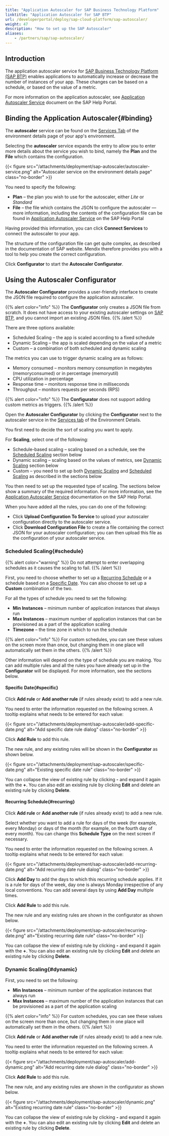 ```yaml
---
title: "Application Autoscaler for SAP Business Technology Platform"
linktitle: "Application Autoscaler for SAP BTP"
url: /developerportal/deploy/sap-cloud-platform/sap-autoscaler/
weight: 47
description: "How to set up the SAP Autoscaler"
aliases:
    - /partners/sap/sap-autoscaler/
---
```


## Introduction

The application autoscaler service for [SAP Business Technology Platform (SAP BTP)](/developerportal/deploy/sap-cloud-platform/) enables applications to automatically increase or decrease the number of instances of your app. These changes can be based on a schedule, or based on the value of a metric.

For more information on the application autoscaler, see [Application Autoscaler Service](https://help.sap.com/docs/CSI/b651ed9a533d41339f05b12549d8d706/c5d349a5ea354971839b7922d13c04e4.html?q=application%20autoscaler%20service) document on the SAP Help Portal.

## Binding the Application Autoscaler{#binding}

The **autoscaler** service can be found on the [Services Tab](/developerportal/deploy/sap-cloud-platform/#binding-services) of the environment details page of your app's environment.

Selecting the **autoscaler** service expands the entry to allow you to enter more details about the service you wish to bind, namely the **Plan** and the **File** which contains the configuration.

{{< figure src="/attachments/deployment/sap-autoscaler/autoscaler-service.png" alt="Autoscaler service on the environment details page" class="no-border" >}}

You need to specify the following:

* **Plan** – the plan you wish to use for the autoscaler, either *Lite* or *Standard*
* **File** – the file which contains the JSON to configure the autoscaler — more information, including the contents of the configuration file can be found in [Application Autoscaler Service](https://help.sap.com/docs/application-autoscaler/application-autoscaler/defining-scaling-policy) on the SAP Help Portal

Having provided this information, you can click **Connect Services** to connect the autoscaler to your app.

The structure of the configuration file can get quite complex, as described in the documentation of SAP website. Mendix therefore provides you with a tool to help you create the correct configuration.

Click **Configurator** to start the **Autoscaler Configurator**.

## Using the Autoscaler Configurator

The **Autoscaler Configurator** provides a user-friendly interface to create the JSON file required to configure the application autoscaler.

{{% alert color="info" %}}
The **Configurator** only creates a JSON file from scratch. It does not have access to your existing autoscaler settings on [SAP BTP](/developerportal/deploy/sap-cloud-platform/), and you cannot import an existing JSON files.
{{% /alert %}}

There are three options available:

* Scheduled Scaling – the app is scaled according to a fixed schedule
* Dynamic Scaling – the app is scaled depending on the value of a metric
* Custom – a combination of both scheduled and dynamic scaling

The metrics you can use to trigger dynamic scaling are as follows:

* Memory consumed – monitors memory consumption in megabytes (memoryconsumed) or in percentage (memoryutil)
* CPU utilization in percentage
* Response time – monitors response time in milliseconds
* Throughput – monitors requests per seconds (RPS)

{{% alert color="info" %}}
The **Configurator** does not support adding custom metrics as triggers.
{{% /alert %}}

Open the **Autoscaler Configurator** by clicking the **Configurator** next to the autoscaler service in the [Services tab](/developerportal/deploy/sap-cloud-platform/) of the Environment Details.

You first need to decide the sort of scaling you want to apply.

For **Scaling**, select one of the following:

* Schedule-based scaling – scaling based on a schedule, see the [Scheduled Scaling](#schedule) section below
* Dynamic scaling – scaling based on the values of metrics, see [Dynamic Scaling](#dynamic) section below
* Custom – you need to set up both [Dynamic Scaling](#dynamic) and [Scheduled Scaling](#schedule) as described in the sections below

You then need to set up the requested type of scaling. The sections below show a summary of the required information. For more information, see the [Application Autoscaler Service](https://help.sap.com/docs/CSI/b651ed9a533d41339f05b12549d8d706/c5d349a5ea354971839b7922d13c04e4.html?q=application%20autoscaler%20service) documentation on the SAP Help Portal.

When you have added all the rules, you can do one of the following:

* Click **Upload Configuration To Service** to upload your autoscaler configuration directly to the autoscaler service.
* Click **Download Configuration File** to create a file containing the correct JSON for your autoscaler configuration; you can then upload this file as the configuration of your autoscaler service.

### Scheduled Scaling{#schedule}

{{% alert color="warning" %}}
Do not attempt to enter overlapping schedules as it causes the scaling to fail.
{{% /alert %}}

First, you need to choose whether to set up a [Recurring Schedule](#recurring) or a schedule based on a [Specific Date](#specific). You can also choose to set up a **Custom** combination of the two.

For all the types of schedule you need to set the following:

* **Min Instances** – minimum number of application instances that always run
* **Max Instances** – maximum number of application instances that can be provisioned as a part of the application scaling
* **Timezone** – the time zone in which to run the schedule

{{% alert color="info" %}}
For custom schedules, you can see these values on the screen more than once, but changing them in one place will automatically set them in the others.
{{% /alert %}}

Other information will depend on the type of schedule you are making. You can add multiple rules and all the rules you have already set up in the **Configurator** will be displayed. For more information, see the sections below.

#### Specific Date{#specific}

Click **Add rule** or **Add another rule** (if rules already exist) to add a new rule.

You need to enter the information requested on the following screen. A tooltip explains what needs to be entered for each value:

{{< figure src="/attachments/deployment/sap-autoscaler/add-specific-date.png" alt="Add specific date rule dialog" class="no-border" >}}

Click **Add Rule** to add this rule.

The new rule, and any existing rules will be shown in the **Configurator** as shown below.

{{< figure src="/attachments/deployment/sap-autoscaler/specific-date.png" alt="Existing specific date rule" class="no-border" >}}

You can collapse the view of existing rule by clicking **-** and expand it again with the **+**.
You can also edit an existing rule by clicking **Edit** and delete an existing rule by clicking **Delete**.

#### Recurring Schedule{#recurring}

Click **Add rule** or **Add another rule** (if rules already exist) to add a new rule.

Select whether you want to add a rule for days of the week (for example, every Monday) or days of the month (for example, on the fourth day of every month). You can change this **Schedule Type** on the next screen if necessary.

You need to enter the information requested on the following screen. A tooltip explains what needs to be entered for each value:

{{< figure src="/attachments/deployment/sap-autoscaler/add-recurring-date.png" alt="Add recurring date rule dialog" class="no-border" >}}

Click **Add Day** to add the days to which this recurring schedule applies. If it is a rule for days of the week, day one is always Monday irrespective of any local conventions. You can add several days by using **Add Day** multiple times.

Click **Add Rule** to add this rule.

The new rule and any existing rules are shown in the configurator as shown below.

{{< figure src="/attachments/deployment/sap-autoscaler/recurring-date.png" alt="Existing recurring date rule" class="no-border" >}}

You can collapse the view of existing rule by clicking **-** and expand it again with the **+**.
You can also edit an existing rule by clicking **Edit** and delete an existing rule by clicking **Delete**.

### Dynamic Scaling{#dynamic}

First, you need to set the following:

* **Min Instances** – minimum number of the application instances that always run
* **Max Instances** – maximum number of the application instances that can be provisioned as a part of the application scaling

{{% alert color="info" %}}
For custom schedules, you can see these values on the screen more than once, but changing them in one place will automatically set them in the others.
{{% /alert %}}

Click **Add rule** or **Add another rule** (if rules already exist) to add a new rule.

You need to enter the information requested on the following screen. A tooltip explains what needs to be entered for each value:

{{< figure src="/attachments/deployment/sap-autoscaler/add-dynamic.png" alt="Add recurring date rule dialog" class="no-border" >}}

Click **Add Rule** to add this rule.

The new rule, and any existing rules are shown in the configurator as shown below.

{{< figure src="/attachments/deployment/sap-autoscaler/dynamic.png" alt="Existing recurring date rule" class="no-border" >}}

You can collapse the view of existing rule by clicking **-** and expand it again with the **+**.
You can also edit an existing rule by clicking **Edit** and delete an existing rule by clicking **Delete**.
